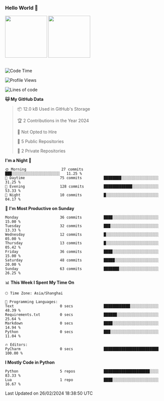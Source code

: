 ### Hello World 👋
<img align="" height="137px" src="https://github-readme-stats.vercel.app/api?username=myhMARS&hide_title=true&hide_border=true&show_icons=trueline_height=21&text_color=000&icon_color=000&bg_color=0,ea6161,ffc64d,fffc4d,52fa5a&theme=graywhite" /> </div>
<img align="" height="137px" src="https://github-readme-stats-git-masterrstaa-rickstaa.vercel.app/api/top-langs/?username=myhMARS&hide_title=true&hide_border=true&layout=compact&langs_count=6&text_color=000&icon_color=fff&bg_color=0,52fa5a,4dfcff,c64dff&theme=graywhite" /><br><br>

<!--START_SECTION:waka-->
![Code Time](http://img.shields.io/badge/Code%20Time-141%20hrs%2044%20mins-blue)

![Profile Views](http://img.shields.io/badge/Profile%20Views-0-blue)

![Lines of code](https://img.shields.io/badge/From%20Hello%20World%20I%27ve%20Written-15.8%20thousand%20lines%20of%20code-blue)

**🐱 My GitHub Data** 

> 📦 12.0 kB Used in GitHub's Storage 
 > 
> 🏆 2 Contributions in the Year 2024
 > 
> 🚫 Not Opted to Hire
 > 
> 📜 5 Public Repositories 
 > 
> 🔑 2 Private Repositories 
 > 
**I'm a Night 🦉** 

```text
🌞 Morning                27 commits          ███░░░░░░░░░░░░░░░░░░░░░░   11.25 % 
🌆 Daytime                75 commits          ████████░░░░░░░░░░░░░░░░░   31.25 % 
🌃 Evening                128 commits         █████████████░░░░░░░░░░░░   53.33 % 
🌙 Night                  10 commits          █░░░░░░░░░░░░░░░░░░░░░░░░   04.17 % 
```
📅 **I'm Most Productive on Sunday** 

```text
Monday                   36 commits          ████░░░░░░░░░░░░░░░░░░░░░   15.00 % 
Tuesday                  32 commits          ███░░░░░░░░░░░░░░░░░░░░░░   13.33 % 
Wednesday                12 commits          █░░░░░░░░░░░░░░░░░░░░░░░░   05.00 % 
Thursday                 13 commits          █░░░░░░░░░░░░░░░░░░░░░░░░   05.42 % 
Friday                   36 commits          ████░░░░░░░░░░░░░░░░░░░░░   15.00 % 
Saturday                 48 commits          █████░░░░░░░░░░░░░░░░░░░░   20.00 % 
Sunday                   63 commits          ███████░░░░░░░░░░░░░░░░░░   26.25 % 
```


📊 **This Week I Spent My Time On** 

```text
🕑︎ Time Zone: Asia/Shanghai

💬 Programming Languages: 
Text                     0 secs              ████████████░░░░░░░░░░░░░   48.39 % 
Requirements.txt         0 secs              ██████░░░░░░░░░░░░░░░░░░░   25.64 % 
Markdown                 0 secs              ████░░░░░░░░░░░░░░░░░░░░░   14.94 % 
Python                   0 secs              ███░░░░░░░░░░░░░░░░░░░░░░   11.04 % 

🔥 Editors: 
PyCharm                  0 secs              █████████████████████████   100.00 % 
```

**I Mostly Code in Python** 

```text
Python                   5 repos             █████████████████████░░░░   83.33 % 
Lua                      1 repo              ████░░░░░░░░░░░░░░░░░░░░░   16.67 % 
```




 Last Updated on 26/02/2024 18:38:50 UTC
<!--END_SECTION:waka-->

<!--
**myhMARS/myhMARS** is a ✨ _special_ ✨ repository because its `README.md` (this file) appears on your GitHub profile.

Here are some ideas to get you started:

- 🔭 I’m currently working on ...
- 🌱 I’m currently learning ...
- 👯 I’m looking to collaborate on ...
- 🤔 I’m looking for help with ...
- 💬 Ask me about ...
- 📫 How to reach me: ...
- 😄 Pronouns: ...
- ⚡ Fun fact: ...
-->
